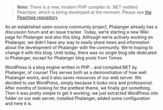 > **Note:** There is a new, modern PHP compiler to .NET entitled Peachpie, which is being developed at the moment. Please see [the Peachpie repository](https://github.com/iolevel/peachpie)

As an established open-source community project, Phalanger already has a discussion forum and an issue tracker. Today, we’re starting a new Wiki page for Phalanger and also this blog. Although we’re actively working on Phalanger, we didn’t have any way to easily share news and information about the development of Phalanger with the community. We’re hoping to change it with this blog.
Until today, there was no single blog site dedicated to Phalanger, except for Phalanger blog posts from Tomas.

WordPress is a blog engine written in PHP… and compiled.NET by Phalanger, of course! This serves both as a demonstration of how well Phalanger works, and it also saves resources of our web server.
We decided to use WordPress, simply because it looks nice and professional. After months of looking for the prettiest theme, we finally got something. Then it was pretty simple to get it working; we just extracted WordPress into folder on our web server, installed Phalanger, added some configuration and here it is.
